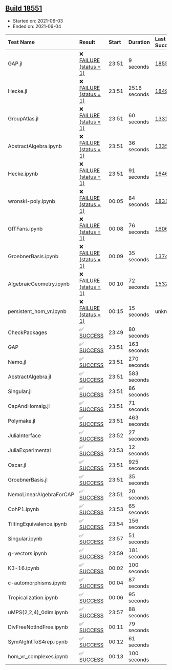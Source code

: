 ## [Build 18551](https://oscarci.mathematik.uni-kl.de/job/oscar/18551/)

* Started on: 2021-06-03
* Ended on: 2021-06-04

| Test Name    | Result | Start | Duration | Last Success | First Failure |
|:-------------|:-------|:------|:---------|:-------------|:--------------|
| GAP.jl | ❌ [FAILURE (status = 1)](https://oscarci.mathematik.uni-kl.de/job/oscar/18551/artifact/logs/build-18551/GAP.jl.log) | 23:51 | 9 seconds | [18550](https://oscarci.mathematik.uni-kl.de/job/oscar/18550/) | [18551](https://oscarci.mathematik.uni-kl.de/job/oscar/18551/) |
| Hecke.jl | ❌ [FAILURE (status = 1)](https://oscarci.mathematik.uni-kl.de/job/oscar/18551/artifact/logs/build-18551/Hecke.jl.log) | 23:51 | 2516 seconds | [18490](https://oscarci.mathematik.uni-kl.de/job/oscar/18490/) | [18491](https://oscarci.mathematik.uni-kl.de/job/oscar/18491/) |
| GroupAtlas.jl | ❌ [FAILURE (status = 1)](https://oscarci.mathematik.uni-kl.de/job/oscar/18551/artifact/logs/build-18551/GroupAtlas.jl.log) | 23:51 | 60 seconds | [13311](https://oscarci.mathematik.uni-kl.de/job/oscar/13311/) | [13312](https://oscarci.mathematik.uni-kl.de/job/oscar/13312/) |
| AbstractAlgebra.ipynb | ❌ [FAILURE (status = 1)](https://oscarci.mathematik.uni-kl.de/job/oscar/18551/artifact/logs/build-18551/AbstractAlgebra.ipynb.log) | 23:51 | 36 seconds | [13355](https://oscarci.mathematik.uni-kl.de/job/oscar/13355/) | [13356](https://oscarci.mathematik.uni-kl.de/job/oscar/13356/) |
| Hecke.ipynb | ❌ [FAILURE (status = 1)](https://oscarci.mathematik.uni-kl.de/job/oscar/18551/artifact/logs/build-18551/Hecke.ipynb.log) | 23:51 | 91 seconds | [16463](https://oscarci.mathematik.uni-kl.de/job/oscar/16463/) | [16464](https://oscarci.mathematik.uni-kl.de/job/oscar/16464/) |
| wronski-poly.ipynb | ❌ [FAILURE (status = 1)](https://oscarci.mathematik.uni-kl.de/job/oscar/18551/artifact/logs/build-18551/wronski-poly.ipynb.log) | 00:05 | 84 seconds | [18314](https://oscarci.mathematik.uni-kl.de/job/oscar/18314/) | [18315](https://oscarci.mathematik.uni-kl.de/job/oscar/18315/) |
| GITFans.ipynb | ❌ [FAILURE (status = 1)](https://oscarci.mathematik.uni-kl.de/job/oscar/18551/artifact/logs/build-18551/GITFans.ipynb.log) | 00:08 | 76 seconds | [16068](https://oscarci.mathematik.uni-kl.de/job/oscar/16068/) | [16069](https://oscarci.mathematik.uni-kl.de/job/oscar/16069/) |
| GroebnerBasis.ipynb | ❌ [FAILURE (status = 1)](https://oscarci.mathematik.uni-kl.de/job/oscar/18551/artifact/logs/build-18551/GroebnerBasis.ipynb.log) | 00:09 | 35 seconds | [13748](https://oscarci.mathematik.uni-kl.de/job/oscar/13748/) | [13749](https://oscarci.mathematik.uni-kl.de/job/oscar/13749/) |
| AlgebraicGeometry.ipynb | ❌ [FAILURE (status = 1)](https://oscarci.mathematik.uni-kl.de/job/oscar/18551/artifact/logs/build-18551/AlgebraicGeometry.ipynb.log) | 00:10 | 72 seconds | [15322](https://oscarci.mathematik.uni-kl.de/job/oscar/15322/) | [15323](https://oscarci.mathematik.uni-kl.de/job/oscar/15323/) |
| persistent_hom_vr.ipynb | ❌ [FAILURE (status = 1)](https://oscarci.mathematik.uni-kl.de/job/oscar/18551/artifact/logs/build-18551/persistent_hom_vr.ipynb.log) | 00:15 | 15 seconds | unknown | unknown |
| CheckPackages | ✅ [SUCCESS](https://oscarci.mathematik.uni-kl.de/job/oscar/18551/artifact/logs/build-18551/CheckPackages.log) | 23:49 | 80 seconds |  |  |
| GAP | ✅ [SUCCESS](https://oscarci.mathematik.uni-kl.de/job/oscar/18551/artifact/logs/build-18551/GAP.log) | 23:51 | 163 seconds |  |  |
| Nemo.jl | ✅ [SUCCESS](https://oscarci.mathematik.uni-kl.de/job/oscar/18551/artifact/logs/build-18551/Nemo.jl.log) | 23:51 | 270 seconds |  |  |
| AbstractAlgebra.jl | ✅ [SUCCESS](https://oscarci.mathematik.uni-kl.de/job/oscar/18551/artifact/logs/build-18551/AbstractAlgebra.jl.log) | 23:51 | 583 seconds |  |  |
| Singular.jl | ✅ [SUCCESS](https://oscarci.mathematik.uni-kl.de/job/oscar/18551/artifact/logs/build-18551/Singular.jl.log) | 23:51 | 86 seconds |  |  |
| CapAndHomalg.jl | ✅ [SUCCESS](https://oscarci.mathematik.uni-kl.de/job/oscar/18551/artifact/logs/build-18551/CapAndHomalg.jl.log) | 23:51 | 71 seconds |  |  |
| Polymake.jl | ✅ [SUCCESS](https://oscarci.mathematik.uni-kl.de/job/oscar/18551/artifact/logs/build-18551/Polymake.jl.log) | 23:51 | 463 seconds |  |  |
| JuliaInterface | ✅ [SUCCESS](https://oscarci.mathematik.uni-kl.de/job/oscar/18551/artifact/logs/build-18551/JuliaInterface.log) | 23:52 | 27 seconds |  |  |
| JuliaExperimental | ✅ [SUCCESS](https://oscarci.mathematik.uni-kl.de/job/oscar/18551/artifact/logs/build-18551/JuliaExperimental.log) | 23:53 | 12 seconds |  |  |
| Oscar.jl | ✅ [SUCCESS](https://oscarci.mathematik.uni-kl.de/job/oscar/18551/artifact/logs/build-18551/Oscar.jl.log) | 23:51 | 925 seconds |  |  |
| GroebnerBasis.jl | ✅ [SUCCESS](https://oscarci.mathematik.uni-kl.de/job/oscar/18551/artifact/logs/build-18551/GroebnerBasis.jl.log) | 23:51 | 35 seconds |  |  |
| NemoLinearAlgebraForCAP | ✅ [SUCCESS](https://oscarci.mathematik.uni-kl.de/job/oscar/18551/artifact/logs/build-18551/NemoLinearAlgebraForCAP.log) | 23:51 | 20 seconds |  |  |
| CohP1.ipynb | ✅ [SUCCESS](https://oscarci.mathematik.uni-kl.de/job/oscar/18551/artifact/logs/build-18551/CohP1.ipynb.log) | 23:53 | 65 seconds |  |  |
| TiltingEquivalence.ipynb | ✅ [SUCCESS](https://oscarci.mathematik.uni-kl.de/job/oscar/18551/artifact/logs/build-18551/TiltingEquivalence.ipynb.log) | 23:54 | 156 seconds |  |  |
| Singular.ipynb | ✅ [SUCCESS](https://oscarci.mathematik.uni-kl.de/job/oscar/18551/artifact/logs/build-18551/Singular.ipynb.log) | 23:57 | 51 seconds |  |  |
| g-vectors.ipynb | ✅ [SUCCESS](https://oscarci.mathematik.uni-kl.de/job/oscar/18551/artifact/logs/build-18551/g-vectors.ipynb.log) | 23:59 | 181 seconds |  |  |
| K3-16.ipynb | ✅ [SUCCESS](https://oscarci.mathematik.uni-kl.de/job/oscar/18551/artifact/logs/build-18551/K3-16.ipynb.log) | 00:02 | 100 seconds |  |  |
| c-automorphisms.ipynb | ✅ [SUCCESS](https://oscarci.mathematik.uni-kl.de/job/oscar/18551/artifact/logs/build-18551/c-automorphisms.ipynb.log) | 00:04 | 87 seconds |  |  |
| Tropicalization.ipynb | ✅ [SUCCESS](https://oscarci.mathematik.uni-kl.de/job/oscar/18551/artifact/logs/build-18551/Tropicalization.ipynb.log) | 00:06 | 95 seconds |  |  |
| uMPS(2,2,4)_0dim.ipynb | ✅ [SUCCESS](https://oscarci.mathematik.uni-kl.de/job/oscar/18551/artifact/logs/build-18551/uMPS-2-2-4-_0dim.ipynb.log) | 23:57 | 88 seconds |  |  |
| DivFreeNotIndFree.ipynb | ✅ [SUCCESS](https://oscarci.mathematik.uni-kl.de/job/oscar/18551/artifact/logs/build-18551/DivFreeNotIndFree.ipynb.log) | 00:11 | 79 seconds |  |  |
| SymAlgIntToS4rep.ipynb | ✅ [SUCCESS](https://oscarci.mathematik.uni-kl.de/job/oscar/18551/artifact/logs/build-18551/SymAlgIntToS4rep.ipynb.log) | 00:12 | 61 seconds |  |  |
| hom_vr_complexes.ipynb | ✅ [SUCCESS](https://oscarci.mathematik.uni-kl.de/job/oscar/18551/artifact/logs/build-18551/hom_vr_complexes.ipynb.log) | 00:13 | 100 seconds |  |  |
